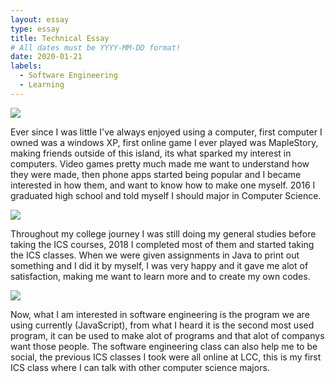 ```yaml
---
layout: essay
type: essay
title: Technical Essay
# All dates must be YYYY-MM-DD format!
date: 2020-01-21
labels:
  - Software Engineering
  - Learning
---
```


<img class="ui tiny left circular floated image" src="../images/paintbrushes.jpg">

Ever since I was little I've always enjoyed using a computer, first computer I owned was a windows XP, first online game I ever played was MapleStory, making friends outside of this island, its what sparked my interest in computers. Video games pretty much made me want to understand how they were made, then phone apps started being popular and I became interested in how them, and want to know how to make one myself. 2016 I graduated high school and told myself I should major in Computer Science.


<img class="ui tiny left circular floated image" src="../images/design-technology.jpg">

Throughout my college journey I was still doing my general studies before taking the ICS courses, 2018 I completed most of them and started taking the ICS classes. When we were given assignments in Java to print out something and I did it by myself, I was very happy and it gave me alot of satisfaction, making me want to learn more and to create my own codes.

<img class="ui tiny left circular floated image" src="../images/software-code.jpg">

Now, what I am interested in software engineering is the program we are using currently (JavaScript), from what I heard it is the second most used program, it can be used to make alot of programs and that alot of companys want those people. The software engineering class can also help me to be social, the previous ICS classes I took were all online at LCC, this is my first ICS class where I can talk with other computer science majors.

